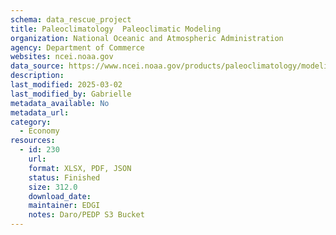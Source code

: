 ```yaml
---
schema: data_rescue_project 
title: Paleoclimatology  Paleoclimatic Modeling
organization: National Oceanic and Atmospheric Administration
agency: Department of Commerce
websites: ncei.noaa.gov
data_source: https://www.ncei.noaa.gov/products/paleoclimatology/modeling
description: 
last_modified: 2025-03-02
last_modified_by: Gabrielle
metadata_available: No
metadata_url: 
category:
  - Economy
resources:
  - id: 230
    url: 
    format: XLSX, PDF, JSON
    status: Finished
    size: 312.0
    download_date: 
    maintainer: EDGI
    notes: Daro/PEDP S3 Bucket
---
```

